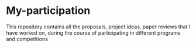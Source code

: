 # My-participation
This repository contains all the proposals, project ideas, paper reviews that I have worked on, during the course of participating in different programs and competitions
